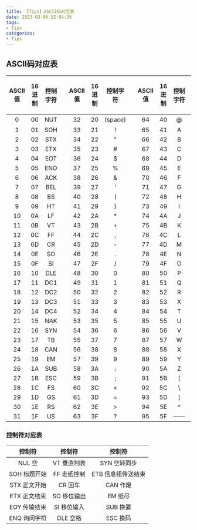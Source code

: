 ```yaml
---
title: 【Tips】ASCII码对应表
date: 2023-03-06 22:04:39
tags:
- Tips
categories:
- Tips
---
```


## ASCII码对应表
<!-- more -->
ASCII值|16进制|控制字符||ASCII值|16进制|控制字符||ASCII值|16进制|控制字符||ASCII值|16进制|控制字符|
:---:|:--:|:--:|:--:|:--:|:--:|:--:|:--:|:--:|:--:|:--:|:--:|:--:|:--:|:---:
0|00|NUT||32|20|(space)||64|40|@||96|60|、
1|01|SOH||33|21|!||65|41|A||97|61|a
2|02|STX||34|22|"||66|42|B||98|62|b
3|03|ETX||35|23|#||67|43|C||99|63|c
4|04|EOT||36|24|$||68|44|D||100|64|d
5|05|ENO||37|25|%||69|45|E||101|65|e
6|06|ACK||38|26|&||70|46|F||102|66|f
7|07|BEL||39|27|'||71|47|G||103|67|g
8|08|BS||40|28|(||72|48|H||104|68|h
9|09|HT||41|29|)||73|49|I||105|69|i
10|0A|LF||42|2A|*||74|4A|J||106|6A|j
11|0B|VT||43|2B|+||75|4B|K||107|6B|k
12|0C|FF||44|2C|,||76|4C|L||108|6C|l
13|0D|CR||45|2D|-||77|4D|M||109|6D|m
14|0E|SO||46|2E|.||78|4E|N||110|6E|n
15|0F|SI||47|2F|/||79|4F|O||111|6F|o
16|10|DLE||48|30|0||80|50|P||112|70|p
17|11|DC1||49|31|1||81|51|Q||113|71|q
18|12|DC2||50|32|2||82|52|R||114|72|r
19|13|DC3||51|33|3||83|53|X||115|73|s
20|14|DC4||52|34|4||84|54|T||116|74|t
21|15|NAK||53|35|5||85|55|U||117|75|u
22|16|SYN||54|36|6||86|56|V||118|76|v
23|17|TB||55|37|7||87|57|W||119|77|w
24|18|CAN||56|38|8||88|58|X||120|78|x
25|19|EM||57|39|9||89|59|Y||121|79|y
26|1A|SUB||58|3A|:||90|5A|Z||122|7A|z
27|1B|ESC||59|3B|;||91|5B|[||123|7B|{
28|1C|FS ||60|3C|<||92|5C|\\ ||124|7C|\|
29|1D|GS ||61|3D|=||93|5D|]||125|7D|}
30|1E|RS ||62|3E|>||94|5E|^||126|7E|~
31|1F|US ||63|3F|?||95|5F|——||127|7F|DEL

### 控制符对应表

控制符|控制符|控制符|
:---:|:--:|:---:
NUL 空| VT 垂直制表 | SYN 空转同步
SOH 标题开始 | FF 走纸控制 | ETB 信息组传送结束
STX 正文开始 | CR 回车    | CAN 作废
ETX 正文结束 | SO 移位输出 | EM 纸尽
EOY 传输结束 | SI 移位输入 | SUB 换置
ENQ 询问字符 | DLE 空格   | ESC 换码